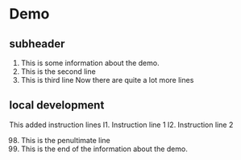 # Demo

## subheader
1. This is some information about the demo.
2. This is the second line
3. This is third line
Now there are quite a lot more lines

## local development 
This added instruction lines
I1. Instruction line 1
I2. Instruction line 2

98. This is the penultimate line
99. This is the end of the information about the demo.

